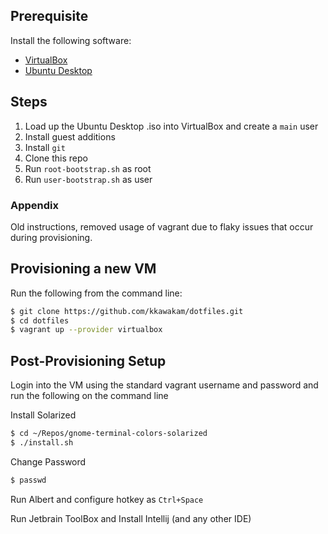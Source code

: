 ## Prerequisite
Install the following software:
* [VirtualBox](https://www.virtualbox.org/)
* [Ubuntu Desktop](https://ubuntu.com/desktop)

## Steps
1. Load up the Ubuntu Desktop .iso into VirtualBox and create a `main` user
2. Install guest additions
3. Install `git`
4. Clone this repo
4. Run `root-bootstrap.sh` as root
5. Run `user-bootstrap.sh` as user



### Appendix
Old instructions, removed usage of vagrant due to flaky issues that occur during provisioning.

## Provisioning a new VM
Run the following from the command line:

```zsh
$ git clone https://github.com/kkawakam/dotfiles.git
$ cd dotfiles
$ vagrant up --provider virtualbox
```

## Post-Provisioning Setup
Login into the VM using the standard vagrant username and password and run the following on the command line

Install Solarized
```zsh
$ cd ~/Repos/gnome-terminal-colors-solarized
$ ./install.sh
```

Change Password
```zsh
$ passwd
```

Run Albert and configure hotkey as `Ctrl+Space`

Run Jetbrain ToolBox and Install Intellij (and any other IDE)
